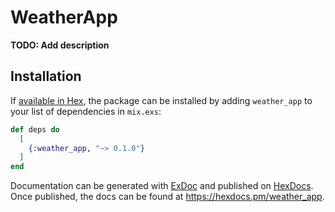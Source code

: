 # WeatherApp

**TODO: Add description**

## Installation

If [available in Hex](https://hex.pm/docs/publish), the package can be installed
by adding `weather_app` to your list of dependencies in `mix.exs`:

```elixir
def deps do
  [
    {:weather_app, "~> 0.1.0"}
  ]
end
```

Documentation can be generated with [ExDoc](https://github.com/elixir-lang/ex_doc)
and published on [HexDocs](https://hexdocs.pm). Once published, the docs can
be found at <https://hexdocs.pm/weather_app>.

